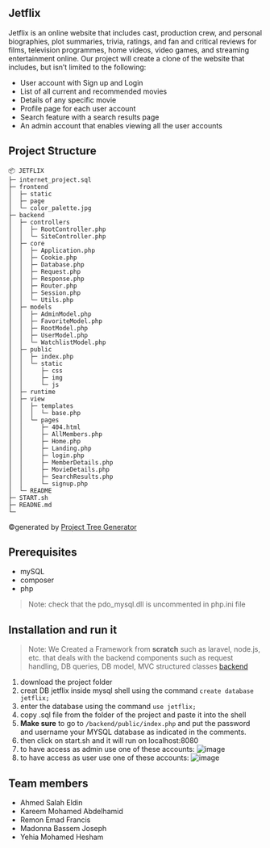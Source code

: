 ## Jetflix
Jetflix is an online website that includes cast, production crew, and
personal biographies, plot summaries, trivia, ratings, and fan and critical reviews for films,
television programmes, home videos, video games, and streaming entertainment online. Our
project will create a clone of the website that includes, but isn’t limited to the following:
- User account with Sign up and Login
- List of all current and recommended movies
- Details of any specific movie
- Profile page for each user account
- Search feature with a search results page
- An admin account that enables viewing all the user accounts

## Project Structure
```
📦 JETFLIX
├─ internet_project.sql
├─ frontend
│  ├─ static
│  ├─ page
│  └─ color_palette.jpg
├─ backend
│  ├─ controllers
│  │  ├─ RootController.php
│  │  └─ SiteController.php
│  ├─ core
│  │  ├─ Application.php
│  │  ├─ Cookie.php
│  │  ├─ Database.php
│  │  ├─ Request.php
│  │  ├─ Response.php
│  │  ├─ Router.php
│  │  ├─ Session.php
│  │  └─ Utils.php
│  ├─ models
│  │  ├─ AdminModel.php
│  │  ├─ FavoriteModel.php
│  │  ├─ RootModel.php
│  │  ├─ UserModel.php
│  │  └─ WatchlistModel.php
│  ├─ public
│  │  ├─ index.php
│  │  └─ static
│  │     ├─ css
│  │     ├─ img
│  │     └─ js
│  ├─ runtime
│  ├─ view
│  │  ├─ templates
│  │  │  └─ base.php
│  │  └─ pages
│  │     ├─ 404.html
│  │     ├─ AllMembers.php
│  │     ├─ Home.php
│  │     ├─ Landing.php
│  │     ├─ login.php
│  │     ├─ MemberDetails.php
│  │     ├─ MovieDetails.php
│  │     ├─ SearchResults.php
│  │     └─ signup.php
│  └─ README
├─ START.sh
├─ READNE.md
└─ 
```
©generated by [Project Tree Generator](https://woochanleee.github.io/project-tree-generator)

## Prerequisites

- mySQL
- composer
- php 
> Note: check that the pdo_mysql.dll is uncommented in php.ini file


## Installation and run it
>Note: We Created a Framework from **scratch** such as laravel, node.js, etc. that deals with the backend components such as request handling, DB queries, DB model, MVC structured classes [backend](https://github.com/RemonEmad93/Jetflix/tree/main/backend)

  1. download the project folder
  2. creat DB jetflix inside mysql shell using the command `create database jetflix;`
  3. enter the database using the command `use jetflix;`
  4. copy .sql file from the folder of the project and paste it into the shell
  5. **Make sure** to go to `/backend/public/index.php` and put the password and username your MYSQL database as indicated in the comments.
  6. then click on start.sh and it will run on localhost:8080
  7. to have access as admin use one of these accounts:
  ![image](https://user-images.githubusercontent.com/68864945/174668780-a56645a4-39d3-4773-b963-7347dd230588.png)
  8. to have access as user use one of these accounts:
  ![image](https://user-images.githubusercontent.com/68864945/174668869-230c11e0-7d49-49e4-a254-2658e82565e0.png)

## Team members
* Ahmed Salah Eldin
* Kareem Mohamed Abdelhamid
* Remon Emad Francis 
* Madonna Bassem Joseph 
* Yehia Mohamed Hesham
